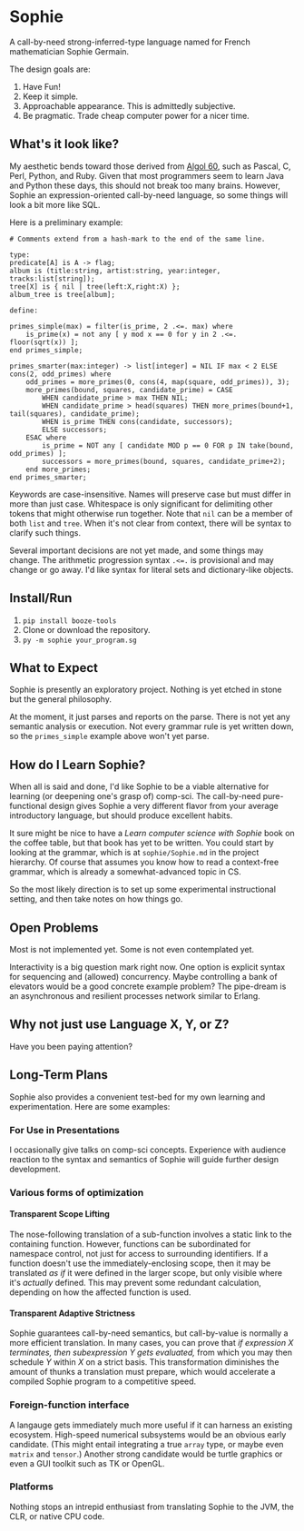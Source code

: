 # Sophie

A call-by-need strong-inferred-type language named for French mathematician Sophie Germain.

The design goals are:

1. Have Fun!
2. Keep it simple.
3. Approachable appearance. This is admittedly subjective.
4. Be pragmatic. Trade cheap computer power for a nicer time.

## What's it look like?

My aesthetic bends toward those derived from [Algol 60](https://www.theregister.com/2020/05/15/algol_60_at_60/),
such as Pascal, C, Perl, Python, and Ruby. Given that most programmers seem to learn Java and Python these days,
this should not break too many brains. However, Sophie an expression-oriented call-by-need language,
so some things will look a bit more like SQL.

Here is a preliminary example:
```
# Comments extend from a hash-mark to the end of the same line.

type:
predicate[A] is A -> flag;
album is (title:string, artist:string, year:integer, tracks:list[string]);
tree[X] is { nil | tree(left:X,right:X) };
album_tree is tree[album];

define:

primes_simple(max) = filter(is_prime, 2 .<=. max) where
    is_prime(x) = not any [ y mod x == 0 for y in 2 .<=. floor(sqrt(x)) ];
end primes_simple;

primes_smarter(max:integer) -> list[integer] = NIL IF max < 2 ELSE cons(2, odd_primes) where
    odd_primes = more_primes(0, cons(4, map(square, odd_primes)), 3);
    more_primes(bound, squares, candidate_prime) = CASE
        WHEN candidate_prime > max THEN NIL;
        WHEN candidate_prime > head(squares) THEN more_primes(bound+1, tail(squares), candidate_prime);
        WHEN is_prime THEN cons(candidate, successors);
        ELSE successors;
    ESAC where
        is_prime = NOT any [ candidate MOD p == 0 FOR p IN take(bound, odd_primes) ];
        successors = more_primes(bound, squares, candidate_prime+2);
    end more_primes;
end primes_smarter;
```

Keywords are case-insensitive. Names will preserve case but must differ in more than just case.
Whitespace is only significant for delimiting other tokens that might otherwise run together.
Note that `nil` can be a member of both `list` and `tree`. When it's not clear from context,
there will be syntax to clarify such things.

Several important decisions are not yet made, and some things may change.
The arithmetic progression syntax `.<=.` is provisional and may change or go away.
I'd like syntax for literal sets and dictionary-like objects.

## Install/Run

1. `pip install booze-tools`
2. Clone or download the repository.
3. `py -m sophie your_program.sg`

## What to Expect

Sophie is presently an exploratory project.
Nothing is yet etched in stone but the general philosophy.

At the moment, it just parses and reports on the parse.
There is not yet any semantic analysis or execution.
Not every grammar rule is yet written down, so the `primes_simple` example above won't yet parse.

## How do I Learn Sophie?

When all is said and done, I'd like Sophie to be a viable alternative for
learning (or deepening one's grasp of) comp-sci.
The call-by-need pure-functional design gives Sophie a very different flavor from
your average introductory language, but should produce excellent habits.

It sure might be nice to have a *Learn computer science with Sophie*
book on the coffee table, but that book has yet to be written.
You could start by looking at the grammar,
which is at `sophie/Sophie.md` in the project hierarchy.
Of course that assumes you know how to read a context-free grammar,
which is already a somewhat-advanced topic in CS.

So the most likely direction is to set up some experimental instructional setting,
and then take notes on how things go.

## Open Problems

Most is not implemented yet. Some is not even contemplated yet.

Interactivity is a big question mark right now.
One option is explicit syntax for sequencing and (allowed) concurrency.
Maybe controlling a bank of elevators would be a good concrete example problem?
The pipe-dream is an asynchronous and resilient processes network similar to Erlang.

## Why not just use Language X, Y, or Z?

Have you been paying attention?

## Long-Term Plans

Sophie also provides a convenient test-bed for my own learning and experimentation.
Here are some examples:

### For Use in Presentations

I occasionally give talks on comp-sci concepts.
Experience with audience reaction to the syntax and semantics of Sophie will guide further design development.

### Various forms of optimization

#### Transparent Scope Lifting

The nose-following translation of a sub-function involves a static link to the containing function.
However, functions can be subordinated for namespace control, not just for access to surrounding identifiers.
If a function doesn't use the immediately-enclosing scope, then it may be translated *as if* it were defined
in the larger scope, but only visible where it's *actually* defined.
This may prevent some redundant calculation, depending on how the affected function is used.

#### Transparent Adaptive Strictness

Sophie guarantees call-by-need semantics, but call-by-value is normally a more efficient translation.
In many cases, you can prove that *if expression X terminates, then subexpression Y gets evaluated,*
from which you may then schedule *Y* within *X* on a strict basis.
This transformation diminishes the amount of thunks a translation must prepare,
which would accelerate a compiled Sophie program to a competitive speed.

### Foreign-function interface

A langauge gets immediately much more useful if it can harness an existing ecosystem.
High-speed numerical subsystems would be an obvious early candidate.
(This might entail integrating a true `array` type, or maybe even `matrix` and `tensor`.)
Another strong candidate would be turtle graphics or even a GUI toolkit such as TK or OpenGL.

### Platforms

Nothing stops an intrepid enthusiast from translating Sophie to the JVM, the CLR, or native CPU code.
